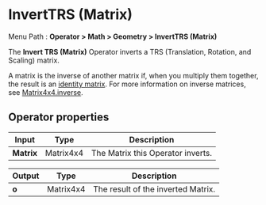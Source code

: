 # InvertTRS (Matrix)

Menu Path : **Operator > Math > Geometry > InvertTRS (Matrix)**

The **Invert TRS (Matrix)** Operator inverts a TRS (Translation, Rotation, and Scaling) matrix.

A matrix is the inverse of another matrix if, when you multiply them together, the result is an [identity matrix](https://docs.unity3d.com/ScriptReference/Matrix4x4-identity.html). For more information on inverse matrices, see [Matrix4x4.inverse](https://docs.unity3d.com/ScriptReference/Matrix4x4-inverse.html).

## Operator properties

| **Input**  | **Type**  | **Description**                   |
| ---------- | --------- | --------------------------------- |
| **Matrix** | Matrix4x4 | The Matrix this Operator inverts. |

| **Output** | **Type**  | **Description**                    |
| ---------- | --------- | ---------------------------------- |
| **o**      | Matrix4x4 | The result of the inverted Matrix. |
